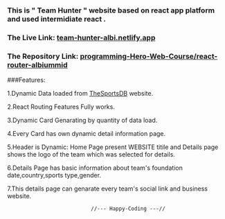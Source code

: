### This is " Team Hunter " website based on react app platform and used intermidiate react .


### The Live Link: [team-hunter-albi.netlify.app](http://team-hunter-albi.netlify.app)

### The Repository Link: [programming-Hero-Web-Course/react-router-albiummid](https://github.com/Porgramming-Hero-web-course/react-router-albiummid)


###Features:

1.Dynamic Data loaded from [TheSportsDB](https://www.thesportsdb.com/api.php) website.

2.React Routing Features Fully works.

3.Dynamic Card Genarating by quantity of data load.

4.Every Card has own dynamic detail information page.

5.Header is Dynamic: Home Page present WEBSITE titile and Details page shows the logo of the team which was selected for details.

6.Details Page has basic information about team's foundation date,country,sports type,gender. 

7.This details page can genarate every team's social link and business website.



                               //--- Happy-Coding ---//